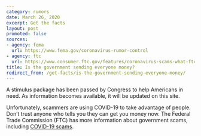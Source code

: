 ```yaml
---
category: rumors
date: March 26, 2020
excerpt: Get the facts
layout: post
promoted: false
sources:
- agency: fema
  url: https://www.fema.gov/coronavirus-rumor-control
- agency: ftc
  url: https://www.consumer.ftc.gov/features/coronavirus-scams-what-ftc-doing
title: Is the government sending everyone money?
redirect_from: /get-facts/is-the-government-sending-everyone-money/
---
```


A stimulus package has been passed by Congress to help Americans in need. As information becomes available, it will be updated on this site.

Unfortunately, scammers are using COVID-19 to take advantage of people. Don’t trust anyone who tells you they can get you money now. The Federal Trade Commission (FTC) has more information about government scams, including [COVID-19 scams](https://www.consumer.ftc.gov/features/coronavirus-scams-what-ftc-doing).